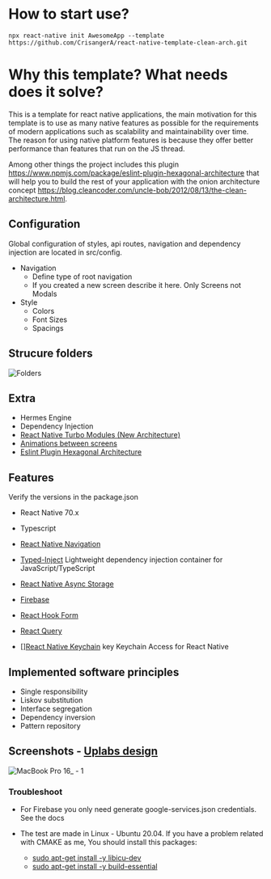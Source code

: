 # How to start use?
````
npx react-native init AwesomeApp --template https://github.com/CrisangerA/react-native-template-clean-arch.git
````

# Why this template? What needs does it solve?
This is a template for react native applications, the main motivation for this template is to use as many native features as possible for the requirements of modern applications such as scalability and maintainability over time. The reason for using native platform features is because they offer better performance than features that run on the JS thread.

Among other things the project includes this plugin https://www.npmjs.com/package/eslint-plugin-hexagonal-architecture that will help you to build the rest of your application with the onion architecture concept https://blog.cleancoder.com/uncle-bob/2012/08/13/the-clean-architecture.html.

## Configuration
Global configuration of styles, api routes, navigation and dependency injection are located in src/config.
* Navigation
  - Define type of root navigation
  - If you created a new screen describe it here. Only Screens not Modals
* Style
  - Colors
  - Font Sizes
  - Spacings

## Strucure folders
![Folders](https://user-images.githubusercontent.com/46910469/202018217-40fb3fba-a2f6-4916-b5a5-08713a125d15.png)

## Extra
- Hermes Engine
- Dependency Injection
- [React Native Turbo Modules (New Architecture)](https://reactnative.dev/docs/the-new-architecture/landing-page)
- [Animations between screens](https://wix.github.io/react-native-navigation/docs/style-animations/)
- [Eslint Plugin Hexagonal Architecture](https://www.npmjs.com/package/eslint-plugin-hexagonal-architecture)

## Features
Verify the versions in the package.json
- React Native 70.x
- Typescript
- [React Native Navigation](https://wix.github.io/react-native-navigation/docs/before-you-start/)
- [Typed-Inject](https://github.com/nicojs/typed-inject) Lightweight dependency injection container for JavaScript/TypeScript
- [React Native Async Storage](https://react-native-async-storage.github.io/async-storage/)
- [Firebase](https://rnfirebase.io/)
- [React Hook Form](https://react-hook-form.com/get-started#ReactNative)
- [React Query](https://tanstack.com/query/v4/docs/installation)

- [][React Native Keychain](https://github.com/oblador/react-native-keychain) key Keychain Access for React Native

## Implemented software principles
* Single responsibility
* Liskov substitution
* Interface segregation
* Dependency inversion
* Pattern repository

## Screenshots - [Uplabs design](https://www.uplabs.com/posts/login-07f92b8f-d3d4-420f-8f2f-acc38566f989)
![MacBook Pro 16_ - 1](https://user-images.githubusercontent.com/46910469/202013754-936f02d3-33fe-4f57-aa9e-bfb6ea2f4f34.png)


### Troubleshoot
* For Firebase you only need generate google-services.json credentials. See the docs

* The test are made in Linux - Ubuntu 20.04. If you have a problem related with CMAKE as me, You should install this packages: 
  - [sudo apt-get install -y libicu-dev](https://stackoverflow.com/questions/72937332/task-reactandroidhermes-engineconfigurebuildforhermes-failed-react-native-new)
  - [sudo apt-get install -y build-essential](https://stackoverflow.com/questions/6141608/cmake-make-program-not-found)
